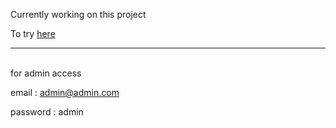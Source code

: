 Currently working on this project

To try <a href ="https://1bd6-78-163-133-229.ngrok-free.app/">here</a>
<hr>
<br>for admin access 
<br>  

email : admin@admin.com  

password : admin
